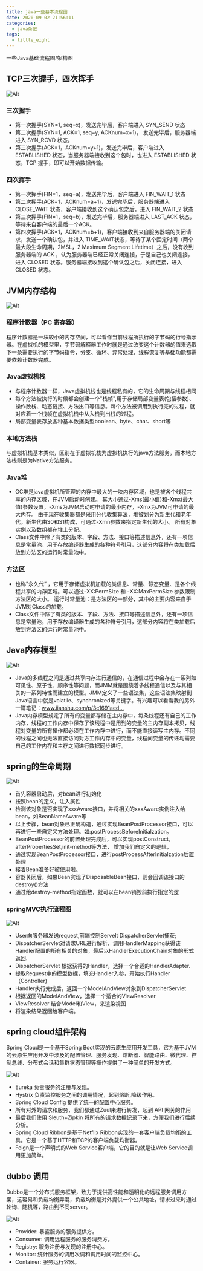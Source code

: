 ```yaml
---
title: java一些基本流程图
date: 2020-09-02 21:56:11
categories: 
  - java杂记
tags: 
  - little_eight
---
```


一些Java基础流程图/架构图

## TCP三次握手，四次挥手

![Alt](https://github.com/little-eight-china/image/blob/master/bdbk/flowsheet/tcp.png?raw=true)

### 三次握手

* 第一次握手(SYN=1, seq=x)，发送完毕后，客户端进入 SYN_SEND 状态
* 第二次握手(SYN=1, ACK=1, seq=y, ACKnum=x+1)， 发送完毕后，服务器端进入 SYN_RCVD 状态。
* 第三次握手(ACK=1，ACKnum=y+1)，发送完毕后，客户端进入 ESTABLISHED 状态，当服务器端接收到这个包时，也进入 ESTABLISHED 状态，TCP 握手，即可以开始数据传输。

### 四次挥手

* 第一次挥手(FIN=1，seq=a)，发送完毕后，客户端进入 FIN_WAIT_1 状态
* 第二次挥手(ACK=1，ACKnum=a+1)，发送完毕后，服务器端进入 CLOSE_WAIT 状态，客户端接收到这个确认包之后，进入 FIN_WAIT_2 状态
* 第三次挥手(FIN=1，seq=b)，发送完毕后，服务器端进入 LAST_ACK 状态，等待来自客户端的最后一个ACK。
* 第四次挥手(ACK=1，ACKnum=b+1)，客户端接收到来自服务器端的关闭请求，发送一个确认包，并进入 TIME_WAIT状态，等待了某个固定时间（两个最大段生命周期，2MSL，2 Maximum Segment Lifetime）之后，没有收到服务器端的 ACK ，认为服务器端已经正常关闭连接，于是自己也关闭连接，进入 CLOSED 状态。服务器端接收到这个确认包之后，关闭连接，进入 CLOSED 状态。


## JVM内存结构

![Alt](https://github.com/little-eight-china/image/blob/master/bdbk/flowsheet/jvm.png?raw=true)

### 程序计数器（PC 寄存器）

程序计数器是一块较小的内存空间，可以看作当前线程所执行的字节码的行号指示器。在虚拟机的模型里，字节码解释器工作时就是通过改变这个计数器的值来选取下一条需要执行的字节码指令，分支、循环、异常处理、线程恢复等基础功能都需要依赖计数器完成。

### Java虚拟机栈

* 与程序计数器一样，Java虚拟机栈也是线程私有的，它的生命周期与线程相同
* 每个方法被执行的时候都会创建一个"栈帧",用于存储局部变量表(包括参数)、操作数栈、动态链接、方法出口等信息。每个方法被调用到执行完的过程，就对应着一个栈帧在虚拟机栈中从入栈到出栈的过程。
* 局部变量表存放各种基本数据类型boolean、byte、char、short等

### 本地方法栈

与虚拟机栈基本类似，区别在于虚拟机栈为虚拟机执行的java方法服务，而本地方法栈则是为Native方法服务。

 
### Java堆

* GC堆是java虚拟机所管理的内存中最大的一块内存区域，也是被各个线程共享的内存区域，在JVM启动时创建。
其大小通过-Xms(最小值)和-Xmx(最大值)参数设置，-Xms为JVM启动时申请的最小内存，-Xmx为JVM可申请的最大内存。
由于现在收集器都是采用分代收集算法，堆被划分为新生代和老年代。新生代由S0和S1构成，可通过-Xmn参数来指定新生代的大小。
所有对象实例以及数组都在堆上分配。
* Class文件中除了有类的版本、字段、方法、接口等描述信息外，还有一项信息是常量池，用于存放编译器生成的各种符号引用，这部分内容将在类加载后放到方法区的运行时常量池中。

### 方法区

* 也称”永久代” ，它用于存储虚拟机加载的类信息、常量、静态变量、是各个线程共享的内存区域。可以通过-XX:PermSize 和 -XX:MaxPermSize 参数限制方法区的大小。
运行时常量池：是方法区的一部分，其中的主要内容来自于JVM对Class的加载。
* Class文件中除了有类的版本、字段、方法、接口等描述信息外，还有一项信息是常量池，用于存放编译器生成的各种符号引用，这部分内容将在类加载后放到方法区的运行时常量池中。

## Java内存模型

![Alt](https://github.com/little-eight-china/image/blob/master/bdbk/flowsheet/javaMemory.png?raw=true)

* Java的多线程之间是通过共享内存进行通信的，在通信过程中会存在一系列如可见性、原子性、顺序性等问题，而JMM就是围绕着多线程通信以及与其相关的一系列特性而建立的模型。JMM定义了一些语法集，这些语法集映射到Java语言中就是volatile、synchronized等关键字。有兴趣可以看看我的另外一篇笔记：www.jianshu.com/p/3c1691aed…
* Java内存模型规定了所有的变量都存储在主内存中，每条线程还有自己的工作内存，线程的工作内存中保存了该线程中是用到的变量的主内存副本拷贝，线程对变量的所有操作都必须在工作内存中进行，而不能直接读写主内存。不同的线程之间也无法直接访问对方工作内存中的变量，线程间变量的传递均需要自己的工作内存和主存之间进行数据同步进行。


## spring的生命周期

![Alt](https://github.com/little-eight-china/image/blob/master/bdbk/flowsheet/spring.png?raw=true)

* 首先容器启动后，对bean进行初始化
* 按照bean的定义，注入属性
* 检测该对象是否实现了xxxAware接口，并将相关的xxxAware实例注入给bean，如BeanNameAware等
* 以上步骤，bean对象已正确构造，通过实现BeanPostProcessor接口，可以再进行一些自定义方法处理。如:postProcessBeforeInitialzation。
* BeanPostProcessor的前置处理完成后，可以实现postConstruct，afterPropertiesSet,init-method等方法， 增加我们自定义的逻辑，
* 通过实现BeanPostProcessor接口，进行postProcessAfterInitialzation后置处理
* 接着Bean准备好被使用啦。
* 容器关闭后，如果Bean实现了DisposableBean接口，则会回调该接口的destroy()方法
* 通过给destroy-method指定函数，就可以在bean销毁前执行指定的逻



### springMVC执行流程图

![Alt](https://github.com/little-eight-china/image/blob/master/bdbk/flowsheet/srpingmvc.png?raw=true)

* User向服务器发送request,前端控制Servelt DispatcherServlet捕获;
* DispatcherServlet对请求URL进行解析，调用HandlerMapping获得该Handler配置的所有相关的对象，最后以HandlerExecutionChain对象的形式返回.
* DispatcherServlet 根据获得的Handler，选择一个合适的HandlerAdapter.
* 提取Request中的模型数据，填充Handler入参，开始执行Handler（Controller)
* Handler执行完成后，返回一个ModelAndView对象到DispatcherServlet
* 根据返回的ModelAndView，选择一个适合的ViewResolver
* ViewResolver 结合Model和View，来渲染视图
* 将渲染结果返回给客户端。



## spring cloud组件架构
Spring Cloud是一个基于Spring Boot实现的云原生应用开发工具，它为基于JVM的云原生应用开发中涉及的配置管理、服务发现、熔断器、智能路由、微代理、控制总线、分布式会话和集群状态管理等操作提供了一种简单的开发方式。

![Alt](https://github.com/little-eight-china/image/blob/master/bdbk/flowsheet/springcloud.png?raw=true)

* Eureka 负责服务的注册与发现。
* Hystrix 负责监控服务之间的调用情况，起到熔断,降级作用。
* Spring Cloud Config 提供了统一的配置中心服务。
* 所有对外的请求和服务，我们都通过Zuul来进行转发，起到 API 网关的作用
* 最后我们使用 Sleuth+Zipkin 将所有的请求数据记录下来，方便我们进行后续分析。
* Spring Cloud Ribbon是基于Netflix Ribbon实现的一套客户端负载均衡的工具。它是一个基于HTTP和TCP的客户端负载均衡器。
* Feign是一个声明式的Web Service客户端，它的目的就是让Web Service调用更加简单。



## dubbo 调用

Dubbo是一个分布式服务框架，致力于提供高性能和透明化的远程服务调用方案，这容易和负载均衡弄混，负载均衡是对外提供一个公共地址，请求过来时通过轮询、随机等，路由到不同server。

![Alt](https://github.com/little-eight-china/image/blob/master/bdbk/flowsheet/dubbo.png?raw=true)

* Provider: 暴露服务的服务提供方。
* Consumer: 调用远程服务的服务消费方。
* Registry: 服务注册与发现的注册中心。
* Monitor: 统计服务的调用次调和调用时间的监控中心。
* Container: 服务运行容器。
